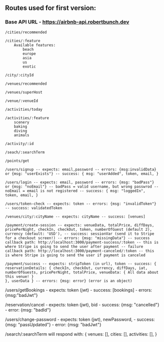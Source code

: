 ## Routes used for first version:
### Base API URL - https://airbnb-api.robertbunch.dev

    /cities/recommended

    /cities/:feature
        Available features:
            beach
            europe
            asia
            us
            exotic

    /city/:cityId

    /venues/recommended

    /venues/superHost

    /venue/:venueId

    /activities/today

    /activities/:feature
        scenery
        baking
        diving
        animals

    /activity/:id

    /seach/:searchTerm

    /points/get

    /users/signup -- expects: email,password -- errors: {msg:invalidData} or {msg: "userExists"} -- success: { msg: "userAdded", token, email, }

    /users/login -- expects: email, password -- errors: {msg: "badPass"} or {msg: "noEmail"} -- badPass = valid username, but wrong passwrod -- noEmail = email is not registered -- success: { msg: "loggedIn", token, email, }

    /users/token-check -- expects: token -- errors: {msg: "invalidToken"} -- success: validatedToken

    /venues/city/:cityName -- expects: cityName -- success: [venues]

    /payment/create-session -- expects: venueData, totalPrice, diffDays, pricePerNight, checkIn, checkOut, token, numberOfGuest (default 2), currency (default: 'USD'), -- success: sessionVar (send it to Stripe for a checkout screen!) -- errors: {msg: "missingData"} -- success callback path: http://localhost:3000/payment-success/:token -- this is where Stripe is going to send the user after payment -- failure callback path: http://localhost:3000/payment-canceled/:token -- this is where Stripe is going to send the user if payment is canceled

    /payment/success -- expects: stripToken (in url), token -- success: { reservationDetails: { checkIn, checkOut, currency, diffDays, iat, numberOfGuests, pricePerNight, totalPrice, venueData: { All data about this venue! }
    }, userData } -- errors: {msg: error} (error is an object)

/users/getBookings - expects: token (jwt) - success: [bookings] - errors: {msg:"badJwt"}

/reservation/cancel - expects: token (jwt), bid - success: {msg: "cancelled"} - error: {msg: "badId"}

/users/change-password - expects: token (jwt), newPassword, - success: {msg: "passUpdated"} - error: {msg: "badJwt"}

/search/:searchTerm will respond with: { venues: [], cities: [], activities: [], }